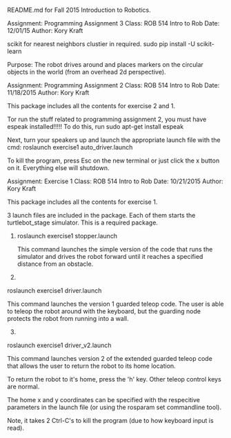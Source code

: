 README.md for Fall 2015 Introduction to Robotics. 


Assignment: Programming Assignment 3
Class: ROB 514 Intro to Rob
Date: 12/01/15
Author: Kory Kraft


scikit for nearest neighbors clustier in required.
sudo pip install -U scikit-learn


Purpose: 
The robot drives around and places markers on the circular objects in the world (from an overhead 2d perspective).





Assignment: Programming Assignment 2
Class: ROB 514 Intro to Rob
Date: 11/18/2015
Author: Kory Kraft

This package includes all the contents for exercise 2 and 1.

Tor run the stuff related to programming assignment 2, you must have espeak installed!!!!! To do this, run
	sudo apt-get install espeak

Next, turn your speakers up and launch the appropriate launch file with the cmd:
	roslaunch exercise1 auto_driver.launch

To kill the program, press Esc on the new terminal or just click the x button on it. Everything else will shutdown.





Assignment: Exercise 1
Class: ROB 514 Intro to Rob
Date: 10/21/2015
Author: Kory Kraft

This package includes all the contents for exercise 1.

3 launch files are included in the package. Each of them starts the turtlebot_stage simulator. This is a required package.

1)
   roslaunch exercise1 stopper.launch

   This command launches the simple version of the code that runs the simulator and drives the robot forward until it reaches a specified distance from an obstacle.

2) 

   roslaunch exercise1 driver.launch

   This command launches the version 1 guarded teleop code. The user is able to teleop the robot around with the keyboard, but the guarding node protects the robot from running into a wall.

3) 

   roslaunch exercise1 driver_v2.launch

   This command launches version 2 of the extended guarded teleop code that allows the user to return the robot to its home location.

   To return the robot to it's home, press the 'h' key. Other teleop control keys are normal.

   The home x and y coordinates can be specified with the respecitive parameters in the launch file (or using the rosparam set commandline tool).

   Note, it takes 2 Ctrl-C's to kill the program (due to how keyboard input is read).


